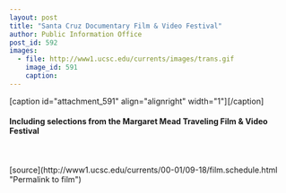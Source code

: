 ```yaml
---
layout: post
title: "Santa Cruz Documentary Film & Video Festival"
author: Public Information Office
post_id: 592
images:
  - file: http://www1.ucsc.edu/currents/images/trans.gif
    image_id: 591
    caption: 
---
```


[caption id="attachment_591" align="alignright" width="1"]<a href="http://localhost/mysite/wp-content/uploads/2000/09/trans.gif"><img class="size-full wp-image-591" src="http://localhost/mysite/wp-content/uploads/2000/09/trans.gif" alt="" width="1" height="1" /></a>[/caption]
<h4>
  Including selections from the Margaret Mead Traveling Film &amp; Video Festival
</h4><br>
<br>
[source](http://www1.ucsc.edu/currents/00-01/09-18/film.schedule.html "Permalink to film")
